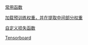 [常用函数](./常用函数.md)

[加载预训练权重，并在提取中间部分权重](./加载预训练权重，并在提取中间部分权重.md)

[自定义损失函数](./自定义损失函数.md)

[Tensorboard](./Tensorboard.md)